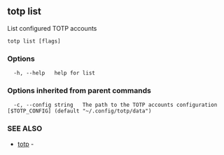 ## totp list

List configured TOTP accounts

```
totp list [flags]
```

### Options

```
  -h, --help   help for list
```

### Options inherited from parent commands

```
  -c, --config string   The path to the TOTP accounts configuration [$TOTP_CONFIG] (default "~/.config/totp/data")
```

### SEE ALSO

* [totp](totp.md)	 - 


